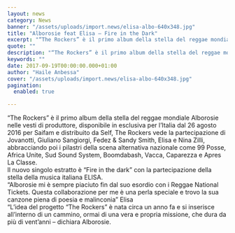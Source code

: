 ```yaml
---
layout: news
category: News
banner: "/assets/uploads/import.news/elisa-albo-640x348.jpg"
title: "Alborosie feat Elisa – Fire in the Dark"
excerpt: "“The Rockers” è il primo album della stella del reggae mondiale Alborosie nelle vesti di produttore, disponibile in esclusiva per l’Italia dal 26 agosto 2016 per Saifam e distribuito da Self, The Rockers vede la partecipazione di Jovanotti, Giuliano Sangiorgi, Fedez & Sandy Smith, Elisa e Nina Zilli, abbracciando poi i pilastri della scena alternativa [&hellip"
quote: ""
description: "“The Rockers” è il primo album della stella del reggae mondiale Alborosie nelle vesti di produttore, disponibile in esclusiva per l’Italia dal 26 agosto 2016 per Saifam e distribuito da Self, The Rockers vede la partecipazione di Jovanotti, Giuliano Sangiorgi, Fedez & Sandy Smith, Elisa e Nina Zilli, abbracciando poi i pilastri della scena alternativa [&hellip"
keywords: ""
date: 2017-09-19T00:00:00.000+01:00
author: "Haile Anbessa"
cover: "/assets/uploads/import.news/elisa-albo-640x348.jpg"
pagination:
  enabled: true

---
```


“The Rockers” è il primo album della stella del reggae mondiale Alborosie nelle vesti di produttore, disponibile in esclusiva per l’Italia dal 26 agosto 2016 per Saifam e distribuito da Self, The Rockers vede la partecipazione di Jovanotti, Giuliano Sangiorgi, Fedez & Sandy Smith, Elisa e Nina Zilli, abbracciando poi i pilastri della scena alternativa nazionale come 99 Posse, Africa Unite, Sud Sound System, Boomdabash, Vacca, Caparezza e Apres La Classe.  
Il nuovo singolo estratto è “Fire in the dark” con la partecipazione della stella della musica italiana ELISA.  
“Alborosie mi è sempre piaciuto fin dal suo esordio con i Reggae National Tickets. Questa collaborazione per me è una perla speciale e trovo la sua canzone piena di poesia e malinconia” Elisa  
“L’idea del progetto “The Rockers” è nata circa un anno fa e si inserisce all’interno di un cammino, ormai di una vera e propria missione, che dura da più di vent’anni – dichiara Alborosie.